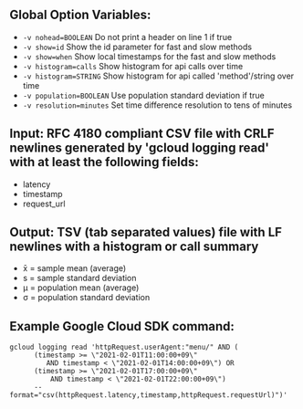 ## Global Option Variables:
- `-v nohead=BOOLEAN`       Do not print a header on line 1 if true
- `-v show=id`              Show the id parameter for fast and slow methods
- `-v show=when`            Show local timestamps for the fast and slow methods
- `-v histogram=calls`      Show histogram for api calls over time
- `-v histogram=STRING`     Show histogram for api called 'method'/string over time
- `-v population=BOOLEAN`   Use population standard deviation if true
- `-v resolution=minutes`   Set time difference resolution to tens of minutes

## Input: RFC 4180 compliant CSV file with CRLF newlines generated by 'gcloud logging read' with at least the following fields:
- latency
- timestamp
- request_url

## Output: TSV (tab separated values) file with LF newlines with a histogram or call summary
- x̄ = sample mean (average)
- s = sample standard deviation
- μ = population mean (average)
- σ = population standard deviation

## Example Google Cloud SDK command:
```
gcloud logging read 'httpRequest.userAgent:"menu/" AND (
      (timestamp >= \"2021-02-01T11:00:00+09\"
         AND timestamp < \"2021-02-01T14:00:00+09\") OR
      (timestamp >= \"2021-02-01T17:00:00+09\"
          AND timestamp < \"2021-02-01T22:00:00+09\")
      --format="csv(httpRequest.latency,timestamp,httpRequest.requestUrl)")'
```
